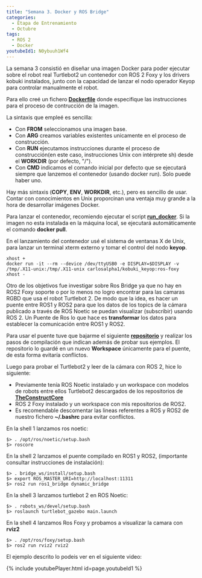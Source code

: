 ```yaml
---
title: "Semana 3. Docker y ROS Bridge"
categories:
  - Etapa de Entrenamiento
  - Octubre
tags:
  - ROS 2
  - Docker
youtubeId1: N0ybuuh1Wf4
---
```


La semana 3 consistió en diseñar una imagen Docker para poder ejecutar sobre el robot real Turtlebot2 un contenedor con ROS 2 Foxy y los drivers kobuki instalados, junto con la capacidad de lanzar el nodo operador Keyop para controlar manualmente el robot.

Para ello creé un fichero [**Dockerfile**](https://github.com/RoboticsLabURJC/2021-tfg-carlos-caminero/blob/main/training_stage/kobuki/kobuki_control_docker/Dockerfile) donde especifique las instrucciones para el proceso de contrucción de la imagen.

La sintaxis que empleé es sencilla:
* Con **FROM** seleccionamos una imagen base.
* Con **ARG** creamos variables existentes unicamente en el proceso de construcción.
* Con **RUN** ejecutamos instrucciones durante el proceso de construcción(en este caso, instrucciones Unix con intérprete sh) desde el **WORKDIR** (por defecto, "/").
* Con **CMD** indicamos el comando inicial por defecto que se ejecutará siempre que lanzemos el contenedor (usando docker run). Solo puede haber uno.

Hay más sintaxis (**COPY**, **ENV**, **WORKDIR**, etc.), pero es sencillo de usar. Contar con conocimientos en Unix proporcinan una ventaja muy grande a la hora de desarrollar imágenes Docker.

Para lanzar el contenedor, recomiendo ejecutar el script [**run_docker**](https://github.com/RoboticsLabURJC/2021-tfg-carlos-caminero/blob/main/training_stage/kobuki/kobuki_control_docker/run_docker).
Si la imagen no esta instalada en la máquina local, se ejecutará automáticamente el comando **docker pull**.

En el lanzamiento del contenedor usé el sistema de ventanas X de Unix, para lanzar un terminal xterm externo y tomar el control del nodo **keyop**.
~~~
xhost +
docker run -it --rm --device /dev/ttyUSB0 -e DISPLAY=$DISPLAY -v /tmp/.X11-unix:/tmp/.X11-unix carlosalpha1/kobuki_keyop:ros-foxy
xhost -
~~~

Otro de los objetivos fue investigar sobre Ros Bridge ya que no hay en ROS2 Foxy soporte o por lo menos no logro encontrar para las camaras RGBD que usa el robot Turtlebot 2. De modo que la idea, es hacer un puente entre ROS1 y ROS2 para que los datos de los topics de la cámara publicado a través de ROS Noetic se puedan visualizar (subscribir) usando ROS 2.
Un Puente de Ros lo que hace es **transformar** los datos para establecer la comunicación entre ROS1 y ROS2.

Para usar el puente tuve que bajarme el siguiente [**repositorio**](https://github.com/ros2/ros1_bridge) y realizar los pasos de compilación que indican además de probar sus ejemplos. El repositorio lo guardé en un nuevo **Workspace** únicamente para el puente, de esta forma evitaría conflictos.

Luego para probar el Turtlebot2 y leer de la cámara con ROS 2, hice lo siguiente:
  * Previamente tenía ROS Noetic instalado y un workspace con modelos de robots entre ellos Turtlebot2 descargados de los repositorios de [**TheConstructCore**](https://bitbucket.org/theconstructcore/)
  * ROS 2 Foxy instalado y un workspace con mis repositorios de ROS2.
  * Es recomendable descomentar las lineas referentes a ROS y ROS2 de nuestro fichero **~/.bashrc** para evitar conflictos.

En la shell 1 lanzamos ros noetic:
~~~
$> . /opt/ros/noetic/setup.bash
$> roscore
~~~

En la shell 2 lanzamos el puente compilado en ROS1 y ROS2, (importante consultar instrucciones de instalación):
~~~
$> . bridge_ws/install/setup.bash
$> export ROS_MASTER_URI=http://localhost:11311
$> ros2 run ros1_bridge dynamic_bridge
~~~

En la shell 3 lanzamos turtlebot 2 en ROS Noetic:
~~~
$> . robots_ws/devel/setup.bash
$> roslaunch turtlebot_gazebo main.launch
~~~

En la shell 4 lanzamos Ros Foxy y probamos a visualizar la camara con **rviz2**
~~~
$> . /opt/ros/foxy/setup.bash
$> ros2 run rviz2 rviz2 
~~~

El ejemplo descrito lo podeis ver en el siguiente video:

{% include youtubePlayer.html id=page.youtubeId1 %}

